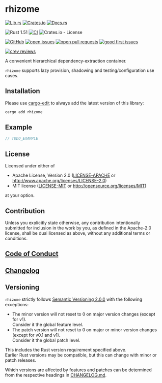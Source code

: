 # rhizome

[![Lib.rs](https://img.shields.io/badge/Lib.rs-*-84f)](https://lib.rs/crates/rhizome)
[![Crates.io](https://img.shields.io/crates/v/rhizome)](https://crates.io/crates/rhizome)
[![Docs.rs](https://docs.rs/rhizome/badge.svg)](https://docs.rs/rhizome)

![Rust 1.51](https://img.shields.io/static/v1?logo=Rust&label=&message=1.51&color=grey)
[![CI](https://github.com/Tamschi/rhizome/workflows/CI/badge.svg?branch=develop)](https://github.com/Tamschi/rhizome/actions?query=workflow%3ACI+branch%3Adevelop)
![Crates.io - License](https://img.shields.io/crates/l/rhizome/0.0.1)

[![GitHub](https://img.shields.io/static/v1?logo=GitHub&label=&message=%20&color=grey)](https://github.com/Tamschi/rhizome)
[![open issues](https://img.shields.io/github/issues-raw/Tamschi/rhizome)](https://github.com/Tamschi/rhizome/issues)
[![open pull requests](https://img.shields.io/github/issues-pr-raw/Tamschi/rhizome)](https://github.com/Tamschi/rhizome/pulls)
[![good first issues](https://img.shields.io/github/issues-raw/Tamschi/rhizome/good%20first%20issue?label=good+first+issues)](https://github.com/Tamschi/rhizome/contribute)

[![crev reviews](https://web.crev.dev/rust-reviews/badge/crev_count/rhizome.svg)](https://web.crev.dev/rust-reviews/crate/rhizome/)

A convenient hierarchical dependency-extraction container.

`rhizome` supports lazy provision, shadowing and testing/configuration use cases.

## Installation

Please use [cargo-edit](https://crates.io/crates/cargo-edit) to always add the latest version of this library:

```cmd
cargo add rhizome
```

## Example

```rust
// TODO_EXAMPLE
```

## License

Licensed under either of

* Apache License, Version 2.0
   ([LICENSE-APACHE](LICENSE-APACHE) or <http://www.apache.org/licenses/LICENSE-2.0>)
* MIT license
   ([LICENSE-MIT](LICENSE-MIT) or <http://opensource.org/licenses/MIT>)

at your option.

## Contribution

Unless you explicitly state otherwise, any contribution intentionally submitted
for inclusion in the work by you, as defined in the Apache-2.0 license, shall be
dual licensed as above, without any additional terms or conditions.

## [Code of Conduct](CODE_OF_CONDUCT.md)

## [Changelog](CHANGELOG.md)

## Versioning

`rhizome` strictly follows [Semantic Versioning 2.0.0](https://semver.org/spec/v2.0.0.html) with the following exceptions:

* The minor version will not reset to 0 on major version changes (except for v1).  
Consider it the global feature level.
* The patch version will not reset to 0 on major or minor version changes (except for v0.1 and v1).  
Consider it the global patch level.

This includes the Rust version requirement specified above.  
Earlier Rust versions may be compatible, but this can change with minor or patch releases.

Which versions are affected by features and patches can be determined from the respective headings in [CHANGELOG.md](CHANGELOG.md).
